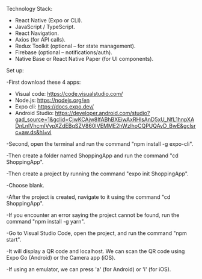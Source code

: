 Technology Stack:

+ React Native (Expo or CLI).
+ JavaScript / TypeScript.
+ React Navigation.
+ Axios (for API calls).
+ Redux Toolkit (optional – for state management).
+ Firebase (optional – notifications/auth).
+ Native Base or React Native Paper (for UI components).

Set up:

-First download these 4 apps:
+ Visual code: https://code.visualstudio.com/
+ Node.js: https://nodejs.org/en
+ Expo cli: https://docs.expo.dev/
+ Android Studio: https://developer.android.com/studio?gad_source=1&gclid=CjwKCAjw8IfABhBXEiwAxRHlsAnD5xU_NfL1hnpXADnLnIVhcmIVypXZdEBqSZV860IVEMME2hWzlhoCQPUQAvD_BwE&gclsrc=aw.ds&hl=vi

-Second, open the terminal and run the command "npm install -g expo-cli".

-Then create a folder named ShoppingApp and run the command "cd ShoppingApp".

-Then create a project by running the command "expo init ShoppingApp".

-Choose blank.

-After the project is created, navigate to it using the command "cd ShoppingApp".

-If you encounter an error saying the project cannot be found, run the command "npm install -g yarn".

-Go to Visual Studio Code, open the project, and run the command "npm start".

-It will display a QR code and localhost. We can scan the QR code using Expo Go (Android) or the Camera app (iOS).

-If using an emulator, we can press 'a' (for Android) or 'i' (for iOS).
